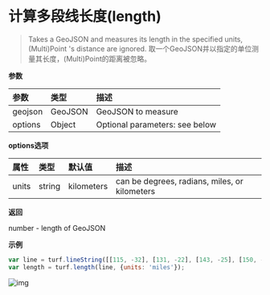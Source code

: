 # 计算多段线长度(length)

> Takes a GeoJSON and measures its length in the specified units, (Multi)Point 's distance are ignored.
> 取一个GeoJSON并以指定的单位测量其长度，(Multi)Point的距离被忽略。

**参数**

| 参数    | 类型    | 描述                           |
| :------ | :------ | :----------------------------- |
| geojson | GeoJSON | GeoJSON to measure             |
| options | Object  | Optional parameters: see below |

**options选项**

| 属性  | 类型   | 默认值     | 描述                                          |
| :---- | :----- | :--------- | :-------------------------------------------- |
| units | string | kilometers | can be degrees, radians, miles, or kilometers |

**返回**

number - length of GeoJSON

**示例**

```js
var line = turf.lineString([[115, -32], [131, -22], [143, -25], [150, -34]]);
var length = turf.length(line, {units: 'miles'});
```



![img](https://pzy-images.oss-cn-hangzhou.aliyuncs.com/img/length.c8974652.webp)
